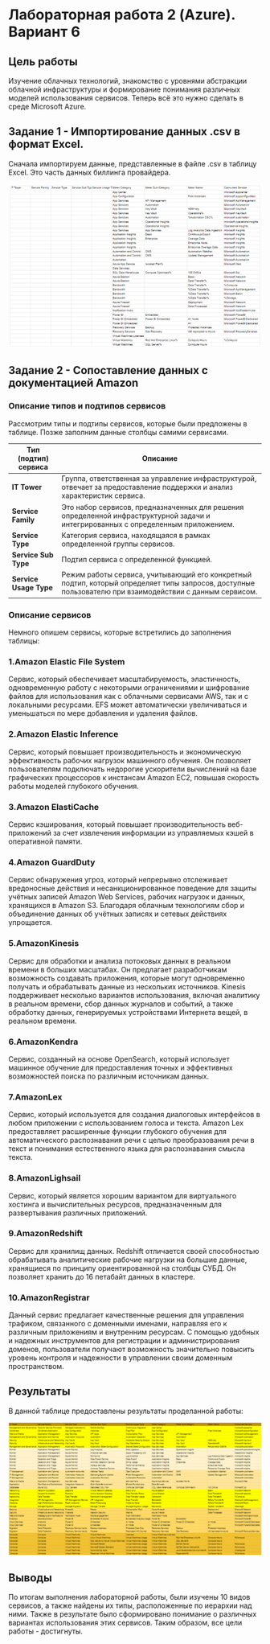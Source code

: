 # Лабораторная работа 2 (Azure). Вариант 6

## Цель работы

Изучение облачных технологий, знакомство с уровнями абстракции облачной инфраструктуры и формирование понимания различных моделей использования сервисов. Теперь всё это нужно сделать в среде Microsoft Azure.

## Задание 1 - Импортирование данных .csv в формат Excel.

Сначала импортируем данные, представленные в файле .csv в таблицу Excel. Это часть данных биллинга провайдера.

![Условие лабораторной Azure](Azure.png)

## Задание 2 - Сопоставление данных с документацией Amazon

### Описание типов и подтипов сервисов

Рассмотрим типы и подтипы сервисов, которые были предложены в таблице. Позже заполним данные столбцы самими сервисами.

| Тип (подтип) сервиса | Описание |
| ----- | ------------ |
| **IT Tower** | Группа, ответственная за управление инфраструктурой, отвечает за предоставление поддержки и анализ характеристик сервиса. |
| **Service Family** | Это набор сервисов, предназначенных для решения определенной инфраструктурной задачи и интегрированных с определенным приложением. |
| **Service Type** | Категория сервиса, находящаяся в рамках определенной группы сервисов. |
| **Service Sub Type** | Подтип сервиса с определенной функцией. |
| **Service Usage Type** |Режим работы сервиса, учитывающий его конкретный подтип, который определяет типы запросов, доступные пользователю при взаимодействии с данным сервисом. |

### Описание сервисов

Немного опишем сервисы, которые встретились до заполнения таблицы:

### 1.Amazon Elastic File System
Сервис, который обеспечивает масштабируемость, эластичность, одновременную работу с некоторыми ограничениями и шифрование файлов для использования как с облачными сервисами AWS, так и с локальными ресурсами. EFS может автоматически увеличиваться и уменьшаться по мере добавления и удаления файлов.

### 2.Amazon Elastic Inference
Сервис, который повышает производительность и экономическую эффективность рабочих нагрузок машинного обучения. Он позволяет пользователям подключать недорогие ускорители вычислений на базе графических процессоров к инстансам Amazon EC2, повышая скорость работы моделей глубокого обучения.

### 3.Amazon ElastiCache
Сервис кэширования, который повышает производительность веб-приложений за счет извлечения информации из управляемых кэшей в оперативной памяти.

### 4.Amazon GuardDuty
Сервис обнаружения угроз, который непрерывно отслеживает вредоносные действия и несанкционированное поведение для защиты учётных записей Amazon Web Services, рабочих нагрузок и данных, хранящихся в Amazon S3. Благодаря облачным технологиям сбор и объединение данных об учётных записях и сетевых действиях упрощается.

### 5.AmazonKinesis
Сервис для обработки и анализа потоковых данных в реальном времени в больших масштабах. Он предлагает разработчикам возможность создавать приложения, которые могут одновременно получать и обрабатывать данные из нескольких источников. Kinesis поддерживает несколько вариантов использования, включая аналитику в реальном времени, сбор данных журналов и событий, а также обработку данных, генерируемых устройствами Интернета вещей, в реальном времени.

### 6.AmazonKendra
Сервис, созданный на основе OpenSearch, который использует машинное обучение для предоставления точных и эффективных возможностей поиска по различным источникам данных. 

### 7.AmazonLex
Сервис, который используется для создания диалоговых интерфейсов в любом приложении с использованием голоса и текста. Amazon Lex предоставляет расширенные функции глубокого обучения для автоматического распознавания речи с целью преобразования речи в текст и понимания естественного языка для распознавания смысла текста.

### 8.AmazonLighsail
Сервис, который является хорошим вариантом для виртуального хостинга и вычислительных ресурсов, предназначенным для развертывания различных приложений.

### 9.AmazonRedshift
Сервис для хранилищ данных. Redshift отличается своей способностью обрабатывать аналитические рабочие нагрузки на большие данные, хранящиеся по принципу ориентированной на столбцы СУБД. Он позволяет хранить до 16 петабайт данных в кластере.

### 10.AmazonRegistrar
Данный сервис предлагает качественные решения для управления трафиком, связанного с доменными именами, направляя его к различным приложениям и внутренним ресурсам. С помощью удобных и надежных инструментов для регистрации и администрирования доменов, пользователи получают возможность значительно повысить уровень контроля и надежности в управлении своим доменным пространством.

## Результаты

В данной таблице предоставлены результаты проделанной работы:

![Готовая лабораторная Azure](AzureFULL.png)

## Выводы

По итогам выполнения лабораторной работы, были изучены 10 видов сервисов, а также найдены их типы, расположенные по иерархии над ними. Также в результате было сформировано понимание о различных вариантах использования этих сервисов. Таким образом, все цели работы - достигнуты.

